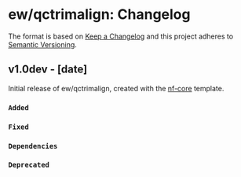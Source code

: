 # ew/qctrimalign: Changelog

The format is based on [Keep a Changelog](https://keepachangelog.com/en/1.0.0/)
and this project adheres to [Semantic Versioning](https://semver.org/spec/v2.0.0.html).

## v1.0dev - [date]

Initial release of ew/qctrimalign, created with the [nf-core](https://nf-co.re/) template.

### `Added`

### `Fixed`

### `Dependencies`

### `Deprecated`
